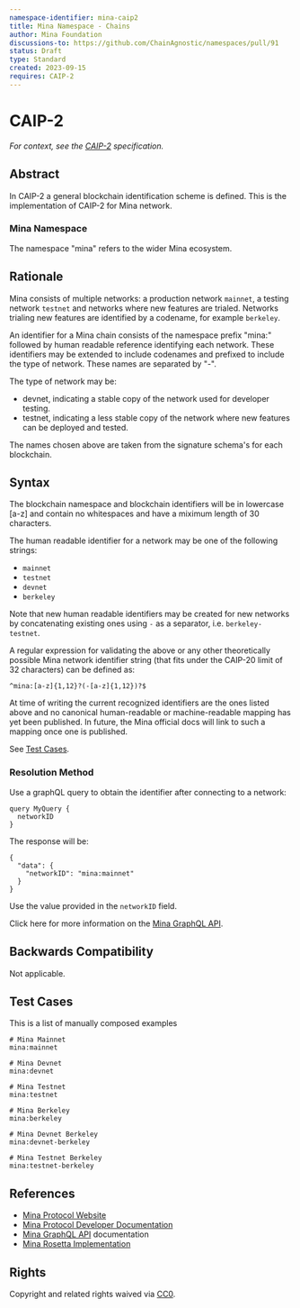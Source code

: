 ```yaml
---
namespace-identifier: mina-caip2
title: Mina Namespace - Chains
author: Mina Foundation
discussions-to: https://github.com/ChainAgnostic/namespaces/pull/91
status: Draft
type: Standard
created: 2023-09-15
requires: CAIP-2
---
```


# CAIP-2

*For context, see the [CAIP-2][] specification.*

## Abstract

In CAIP-2 a general blockchain identification scheme is defined. This is the implementation of CAIP-2 for Mina network.

### Mina Namespace

The namespace "mina" refers to the wider Mina ecosystem.

## Rationale

Mina consists of multiple networks: a production network `mainnet`, a testing network `testnet` and networks where new features are trialed. 
Networks trialing new features are identified by a codename, for example `berkeley`. 

An identifier for a Mina chain consists of the namespace prefix "mina:" followed by human readable reference identifying each network. 
These identifiers may be extended to include codenames and prefixed to include the type of network. These names are separated by "-". 

The type of network may be:
- devnet, indicating a stable copy of the network used for developer testing.
- testnet, indicating a less stable copy of the network where new features can be deployed and tested. 

The names chosen above are taken from the signature schema's for each blockchain.

## Syntax

The blockchain namespace and blockchain identifiers will be in lowercase [a-z] and contain no whitespaces and have a miximum length of 30 characters.

The human readable identifier for a network may be one of the following strings:

- `mainnet` 
- `testnet` 
- `devnet` 
- `berkeley`

Note that new human readable identifiers may be created for new networks by concatenating existing ones using `-` as a separator, i.e. `berkeley-testnet`. 

A regular expression for validating the above or any other theoretically possible Mina network identifier string (that fits under the CAIP-20 limit of 32 characters) can be defined as:

```
^mina:[a-z]{1,12}?(-[a-z]{1,12})?$
```

At time of writing the current recognized identifiers are the ones listed above and no canonical human-readable or machine-readable mapping has yet been published. In future, the Mina official docs will link to such a mapping once one is published.

See [Test Cases](#test-cases).

### Resolution Method

Use a graphQL query to obtain the identifier after connecting to a network:

```
query MyQuery {
  networkID
}
```

The response will be:

```
{
  "data": {
    "networkID": "mina:mainnet"
  }
}
```

Use the value provided in the `networkID` field.

Click here for more information on the [Mina GraphQL API][].

## Backwards Compatibility

Not applicable.

## Test Cases

This is a list of manually composed examples

```
# Mina Mainnet
mina:mainnet

# Mina Devnet
mina:devnet

# Mina Testnet
mina:testnet

# Mina Berkeley 
mina:berkeley

# Mina Devnet Berkeley 
mina:devnet-berkeley

# Mina Testnet Berkeley 
mina:testnet-berkeley

```

## References

- [Mina Protocol Website][]
- [Mina Protocol Developer Documentation][]
- [Mina GraphQL API][] documentation
- [Mina Rosetta Implementation][] 

[CAIP-2]: https://ChainAgnostic.org/CAIPs/caip-2
[Mina GraphQL API]: https://docs.minaprotocol.com/node-developers/graphql-api
[Mina Protocol Website]: https://minaprotocol.com/
[Mina Protocol Developer Documentation]: https://docs.minaprotocol.com/
[Mina Rosetta Implementation]: https://docs.minaprotocol.com/node-operators/rosetta

## Rights

Copyright and related rights waived via [CC0](https://creativecommons.org/publicdomain/zero/1.0/).
